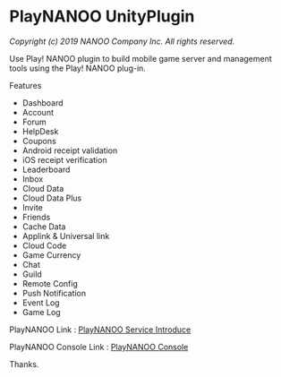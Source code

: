 # PlayNANOO UnityPlugin
_Copyright (c) 2019 NANOO Company Inc. All rights reserved._

Use Play! NANOO plugin to build mobile game server and management tools using the Play! NANOO plug-in.

Features

* Dashboard
* Account
* Forum
* HelpDesk
* Coupons
* Android receipt validation
* iOS receipt verification
* Leaderboard
* Inbox
* Cloud Data
* Cloud Data Plus
* Invite
* Friends
* Cache Data
* Applink & Universal link
* Cloud Code
* Game Currency
* Chat
* Guild
* Remote Config
* Push Notification
* Event Log
* Game Log

PlayNANOO Link : [PlayNANOO Service Introduce](https://www.playnanoo.com)

PlayNANOO Console Link : [PlayNANOO Console](https://console.playnanoo.com)
 
Thanks.
